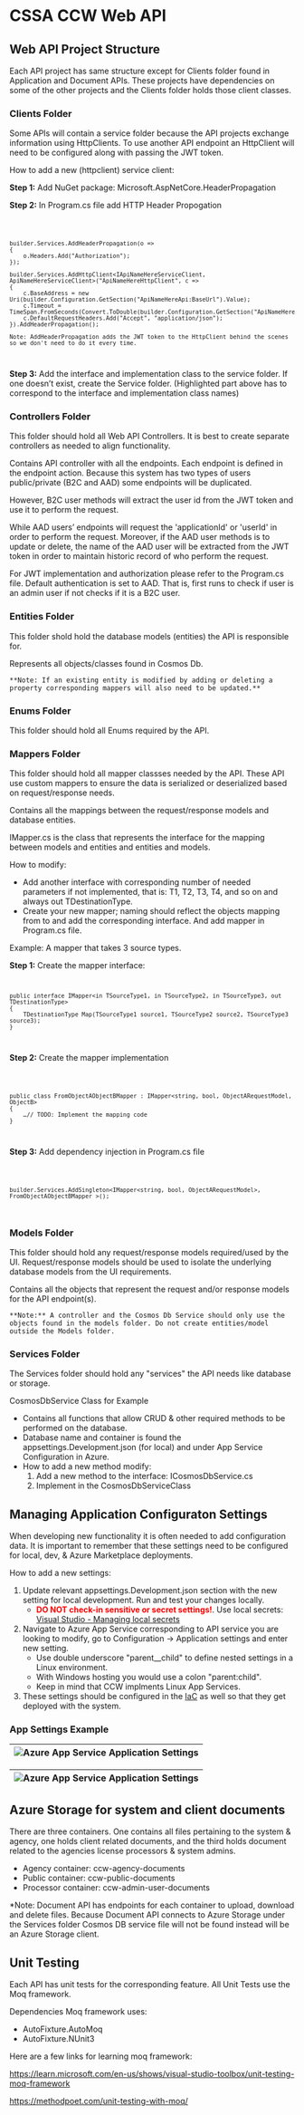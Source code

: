 # CSSA CCW Web API

## Web API Project Structure

Each API project has same structure except for Clients folder found in Application and Document APIs. These projects have dependencies on some of the other projects and the Clients folder holds those client classes.

### Clients Folder

Some APIs will contain a service folder because the API projects exchange information using HttpClients. To use another API endpoint an HttpClient will need to be configured along with passing the JWT token.

How to add a new (httpclient) service client:

**Step 1:** Add NuGet package: Microsoft.AspNetCore.HeaderPropagation

**Step 2:** In Program.cs file add HTTP Header Propogation

<code>

    builder.Services.AddHeaderPropagation(o =>
    {
        o.Headers.Add("Authorization");
    });

    builder.Services.AddHttpClient<IApiNameHereServiceClient, ApiNameHereServiceClient>("ApiNameHereHttpClient", c =>
    {
        c.BaseAddress = new Uri(builder.Configuration.GetSection("ApiNameHereApi:BaseUrl").Value);
        c.Timeout = TimeSpan.FromSeconds(Convert.ToDouble(builder.Configuration.GetSection("ApiNameHereApi:Timeout").Value));
        c.DefaultRequestHeaders.Add("Accept", "application/json");
    }).AddHeaderPropagation();
    
    Note: AddHeaderPropagation adds the JWT token to the HttpClient behind the scenes so we don't need to do it every time.
</code>

**Step 3:** Add the interface and implementation class to the service folder. If one doesn’t exist, create the Service folder. (Highlighted part above has to correspond to the interface and implementation class names)

### Controllers Folder

This folder should hold all Web API Controllers. It is best to create separate controllers as needed to align functionality.

Contains API controller with all the endpoints. Each endpoint is defined in the endpoint action. Because this system has two types of users public/private (B2C and AAD) some endpoints will be duplicated.

However, B2C user methods will extract the user id from the JWT token and use it to perform the request.

While AAD users’ endpoints will request the 'applicationId' or 'userId' in order to perform the request. Moreover, if the AAD user methods is to update or delete, the name of the AAD user will be extracted from the JWT token in order to maintain historic record of who perform the request.

For JWT implementation and authorization please refer to the Program.cs file. Default authentication is set to AAD. That is, first runs to check if user is an admin user if not checks if it is a B2C user.

### Entities Folder

This folder shold hold the database models (entities) the API is responsible for.

Represents all objects/classes found in Cosmos Db.

    **Note: If an existing entity is modified by adding or deleting a property corresponding mappers will also need to be updated.**

### Enums Folder

This folder should hold all Enums required by the API.

### Mappers Folder

This folder should hold all mapper classses needed by the API. These API use custom mappers to ensure the data is serialized or deserialized based on request/response needs.

Contains all the mappings between the request/response models and database entities.

IMapper.cs is the class that represents the interface for the mapping between models and entities and entities and models.

How to modify:

- Add another interface with corresponding number of needed parameters if not implemented, that is: T1, T2, T3, T4, and so on and always out TDestinationType.
- Create your new mapper; naming should reflect the objects mapping from to and add the corresponding interface. And add mapper in Program.cs file.

Example: A mapper that takes 3 source types.

**Step 1:** Create the mapper interface:
<code>

    public interface IMapper<in TSourceType1, in TSourceType2, in TSourceType3, out TDestinationType>
    {
        TDestinationType Map(TSourceType1 source1, TSourceType2 source2, TSourceType3 source3);
    }
</code>

**Step 2:** Create the mapper implementation

<code>

    public class FromObjectAObjectBMapper : IMapper<string, bool, ObjectARequestModel, ObjectB>
    {
        …// TODO: Implement the mapping code
    }
</code>

**Step 3:** Add dependency injection in Program.cs file

<code>

    builder.Services.AddSingleton<IMapper<string, bool, ObjectARequestModel>, FromObjectAObjectBMapper >();
</code>

### Models Folder

This folder should hold any request/response models required/used by the UI. Request/response models should be used to isolate the underlying database models from the UI requirements.

Contains all the objects that represent the request and/or response models for the API endpoint(s).

    **Note:** A controller and the Cosmos Db Service should only use the objects found in the models folder. Do not create entities/model outside the Models folder.

### Services Folder

The Services folder should hold any "services" the API needs like database or storage.

CosmosDbService Class for Example

- Contains all functions that allow CRUD & other required methods to be performed on the database.
- Database name and container is found the appsettings.Development.json (for local) and under App Service Configuration in Azure.
- How to add a new method modify:
    1. Add a new method to the interface: ICosmosDbService.cs
    2. Implement in the CosmosDbServiceClass

## Managing Application Configuraton Settings

When developing new functionality it is often needed to add configuration data. It is important to remember that these settings need to be configured for local, dev, & Azure Marketplace deployments.

How to add a new settings:

1. Update relevant appsettings.Development.json section with the new setting for local development. Run and test your changes locally.
    - **<span style="color:red">DO NOT check-in sensitive or secret settings!**</span>. Use local secrets: [Visual Studio - Managing local secrets](https://learn.microsoft.com/en-us/aspnet/core/security/app-secrets?view=aspnetcore-7.0&tabs=windows)
2. Navigate to Azure App Service corresponding to API service you are looking to modify, go to Configuration -> Application settings and enter new setting.
    - Use double underscore "parent__child" to define nested settings in a Linux environment.
    - With Windows hosting you would use a colon "parent:child".
    - Keep in mind that CCW implments Linux App Services.
3. These settings should be configured in the [IaC](../../Deployment/IaC) as well so that they get deployed with the system.

### App Settings Example

|![Azure App Service Application Settings](../images/CSSA-CCW-WebAPI-App-Settings.png)|
|---|

|![Azure App Service Application Settings](../images/CSSA-CCW-WebAPI-App-Settings-DU.png)|
|---|

## Azure Storage for system and client documents

There are three containers. One contains all files pertaining to the system & agency, one holds client related documents, and the third holds document related to the agencies license processors & system admins.

- Agency container: ccw-agency-documents
- Public container: ccw-public-documents
- Processor container: ccw-admin-user-documents

*Note: Document API has endpoints for each container to upload, download and delete files. Because Document API connects to Azure Storage under the Services folder Cosmos DB service file will not be found instead will be an Azure Storage client.

## Unit Testing

Each API has unit tests for the corresponding feature. All Unit Tests use the Moq framework.

Dependencies Moq framework uses:

- AutoFixture.AutoMoq
- AutoFixture.NUnit3

Here are a few links for learning moq framework:

https://learn.microsoft.com/en-us/shows/visual-studio-toolbox/unit-testing-moq-framework

https://methodpoet.com/unit-testing-with-moq/
